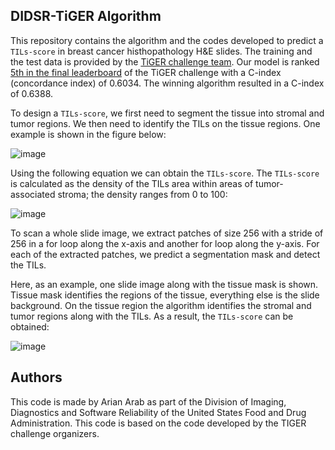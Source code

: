 ## **DIDSR-TiGER Algorithm**

This repository contains the algorithm and the codes developed to predict a `TILs-score` in breast cancer histhopathology H&E slides. The training and the test data is provided by the [TiGER challenge team](https://tiger.grand-challenge.org/). Our model is ranked [5th in the final leaderboard](https://tiger.grand-challenge.org/evaluation/survival-final-evaluation/leaderboard/) of the TiGER challenge with a C-index (concordance index) of 0.6034. The winning algorithm resulted in a C-index of 0.6388.

To design a `TILs-score`, we first need to segment the tissue into stromal and tumor regions. We then need to identify the TILs on the tissue regions. One example is shown in the figure below:

![image](https://user-images.githubusercontent.com/68286434/181020487-3b1ad0cb-91fe-4b2b-8ea6-6fd07f41baf1.png)

Using the following equation we can obtain the `TILs-score`. The `TILs-score` is calculated as the density of the TILs area within areas of tumor-associated stroma; the density ranges from 0 to 100:

![image](https://user-images.githubusercontent.com/68286434/181020219-354f255f-1d17-4268-b89d-377b7fedd86f.png)

To scan a whole slide image, we extract patches of size 256 with a stride of 256 in a for loop along the x-axis and another for loop along the y-axis. For each of the extracted patches, we predict a segmentation mask and detect the TILs.

Here, as an example, one slide image along with the tissue mask is shown. Tissue mask identifies the regions of the tissue, everything else is the slide background. On the tissue region the algorithm identifies the stromal and tumor regions along with the TILs. As a result, the `TILs-score` can be obtained:

![image](https://user-images.githubusercontent.com/68286434/181023515-2135f75d-1736-4420-b127-6009d2c67d8e.png)

## **Authors**

This code is made by Arian Arab as part of the Division of Imaging, Diagnostics and Software Reliability of the United States Food and Drug Administration. This code is based on the code developed by the TIGER challenge organizers.
